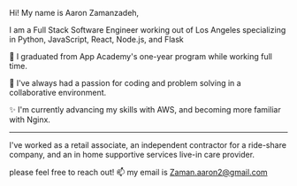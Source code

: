 Hi!
My name is Aaron Zamanzadeh, 

I am a Full Stack Software Engineer working out of Los Angeles specializing in Python, JavaScript, React, Node.js, and Flask

🤔 I graduated from App Academy's one-year program while working full time.

👯 I've always had a passion for coding and problem solving in a collaborative environment.

✨ I'm currently advancing my skills with AWS, and becoming more familiar with Nginx.

_____________________________________________________________________

I've worked as a retail associate, an independent contractor for a ride-share company, and an in home supportive services live-in care provider.

please feel free to reach out!
 📫 my email is Zaman.aaron2@gmail.com
<!--
**Adzamanz/Adzamanz** is a ✨ _special_ ✨ repository because its `README.md` (this file) appears on your GitHub profile.

Here are some ideas to get you started:

- 🔭 I’m currently working on ...
- 🌱 I’m currently learning ...
- 👯 I’m looking to collaborate on ...
-  I’m looking for help with ...
- 💬 Ask me about ...
- 📫 How to reach me: ...
- 😄 Pronouns: ...
- ⚡ Fun fact: ...
-->
